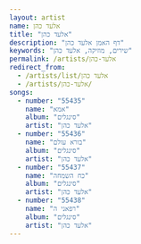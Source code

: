```yaml
---
layout: artist
name: אלעד כהן
title: "אלעד כהן"
description: "דף האמן אלעד כהן"
keywords: "שירים, מוזיקה, אלעד כהן"
permalink: /artists/אלעד-כהן
redirect_from:
  - /artists/list/אלעד כהן
  - /artists/אלעד-כהן/
songs:
  - number: "55435"
    name: "אמא"
    album: "סינגלים"
    artist: "אלעד כהן"
  - number: "55436"
    name: "בורא עולם"
    album: "סינגלים"
    artist: "אלעד כהן"
  - number: "55437"
    name: "כח השמחה"
    album: "סינגלים"
    artist: "אלעד כהן"
  - number: "55438"
    name: "רפאני ה"
    album: "סינגלים"
    artist: "אלעד כהן"
---
```

